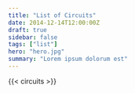 ```yaml
---
title: "List of Circuits"
date: 2014-12-14T12:00:00Z
draft: true
sidebar: false
tags: ["list"]
hero: "hero.jpg"
summary: "Lorem ipsum dolorum est"
---
```


{{< circuits >}}